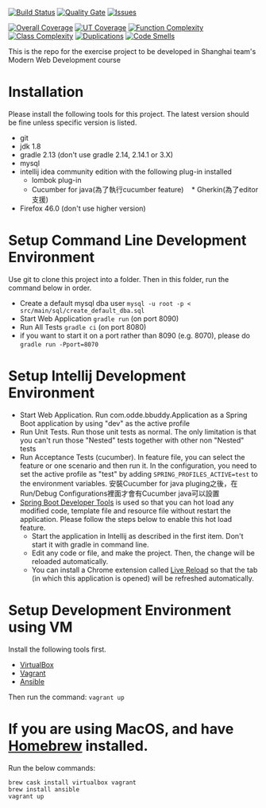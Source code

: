 [![Build Status](https://travis-ci.org/bbuddies/bbuddy20161122.svg?branch=bbuddy20161122)](https://travis-ci.org/bbuddies/bbuddy20161122) [![Quality Gate](https://sonarqube.com/api/badges/gate?key=bbuddies:bbuddy20161122)](https://sonarqube.com/dashboard?id=bbuddies%3Abbuddy20161122) [![Issues](https://img.shields.io/sonar/http/sonarqube.com/bbuddies:bbuddy20161122/violations.svg)](https://sonarqube.com/component_issues/index?id=bbuddies%3Abbuddy20161122#resolved=false)

[![Overall Coverage](https://img.shields.io/sonar/http/sonarqube.com/bbuddies:bbuddy20161122/overall_coverage.svg)](https://sonarqube.com/component_measures/domain/Coverage?id=bbuddies%3Abbuddy20161122) [![UT Coverage](https://img.shields.io/sonar/http/sonarqube.com/bbuddies:bbuddy20161122/coverage.svg)](https://sonarqube.com/component_measures/domain/Coverage?id=bbuddies%3Abbuddy20161122) [![Function Complexity](https://img.shields.io/sonar/http/sonarqube.com/bbuddies:bbuddy20161122/function_complexity.svg)](https://sonarqube.com/component_measures/domain/Complexity?id=bbuddies%3Abbuddy20161122) [![Class Complexity](https://img.shields.io/sonar/http/sonarqube.com/bbuddies:bbuddy20161122/class_complexity.svg)](https://sonarqube.com/component_measures/domain/Complexity?id=bbuddies%3Abbuddy20161122) [![Duplications](https://img.shields.io/sonar/http/sonarqube.com/bbuddies:bbuddy20161122/duplicated_blocks.svg)](https://sonarqube.com/component_measures/domain/Duplications?id=bbuddies%3Abbuddy20161122) [![Code Smells](https://img.shields.io/sonar/http/sonarqube.com/bbuddies:bbuddy20161122/code_smells.svg)](https://sonarqube.com/component_measures/domain/Maintainability?id=bbuddies%3Abbuddy20161122)

This is the repo for the exercise project to be developed in Shanghai team's Modern Web Development course

# Installation
Please install the following tools for this project. The latest version should be fine unless specific version is listed.

* git
* jdk 1.8
* gradle 2.13 (don't use gradle 2.14, 2.14.1 or 3.X)
* mysql
* intellij idea community edition with the following plug-in installed
    * lombok plug-in
    * Cucumber for java(為了執行cucumber feature)
    * Gherkin(為了editor支援)
* Firefox 46.0 (don't use higher version)

# Setup Command Line Development Environment
Use git to clone this project into a folder. Then in this folder, run the command below in order.

* Create a default mysql dba user `mysql -u root -p < src/main/sql/create_default_dba.sql`
* Start Web Application `gradle run` (on port 8090)
* Run All Tests `gradle ci` (on port 8080)
* if you want to start it on a port rather than 8090 (e.g. 8070), please do `gradle run -Pport=8070`

# Setup Intellij Development Environment

* Start Web Application. Run com.odde.bbuddy.Application as a Spring Boot application by using "dev" as the active profile
* Run Unit Tests. Run those unit tests as normal. The only limitation is that you can't run those "Nested" tests together with other non "Nested" tests
* Run Acceptance Tests (cucumber). In feature file, you can select the feature or one scenario and then run it. In the configuration, you need to set the active profile as "test" by adding `SPRING_PROFILES_ACTIVE=test` to the environment variables. 安裝Cucumber for java pluging之後，在Run/Debug Configurations裡面才會有Cucumber java可以設置
* [Spring Boot Developer Tools](http://docs.spring.io/spring-boot/docs/current/reference/html/using-boot-devtools.html) is used so that you can hot load any modified code, template file and resource file without restart the application. Please follow the steps below to enable this hot load feature.
    * Start the application in Intellij as described in the first item. Don't start it with gradle in command line.
    * Edit any code or file, and make the project. Then, the change will be reloaded automatically.
    * You can install a Chrome extension called [Live Reload](https://chrome.google.com/webstore/detail/livereload/jnihajbhpnppcggbcgedagnkighmdlei?hl=en) so that the tab (in which this application is opened) will be refreshed automatically.

# Setup Development Environment using VM
Install the following tools first.

* [VirtualBox](https://www.virtualbox.org/)
* [Vagrant](https://www.vagrantup.com)
* [Ansible](https://www.ansible.com/)

Then run the command: `vagrant up`

# If you are using MacOS, and have [Homebrew](http://brew.sh/) installed.
Run the below commands:

    brew cask install virtualbox vagrant
    brew install ansible
    vagrant up
